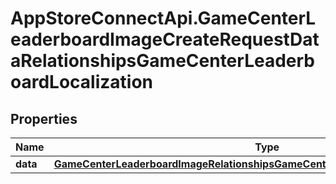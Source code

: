 # AppStoreConnectApi.GameCenterLeaderboardImageCreateRequestDataRelationshipsGameCenterLeaderboardLocalization

## Properties

Name | Type | Description | Notes
------------ | ------------- | ------------- | -------------
**data** | [**GameCenterLeaderboardImageRelationshipsGameCenterLeaderboardLocalizationData**](GameCenterLeaderboardImageRelationshipsGameCenterLeaderboardLocalizationData.md) |  | 


